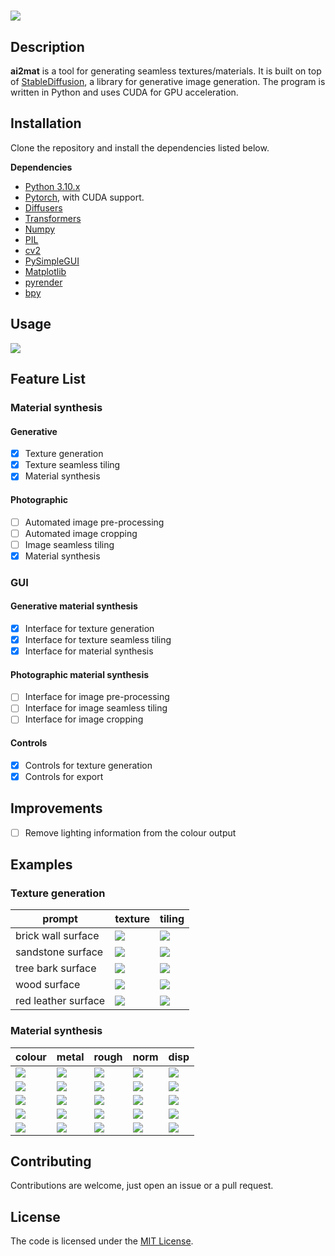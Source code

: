 # ![](./assets/ai2mat_logo.svg)

## Description
**ai2mat** is a tool for generating seamless textures/materials. It is built on top of [StableDiffusion](https://huggingface.co/spaces/stabilityai/stable-diffusion), a library for generative image generation. The program is written in Python and uses CUDA for GPU acceleration.

## Installation
Clone the repository and install the dependencies listed below.

**Dependencies**
- [Python 3.10.x](https://www.python.org/downloads/)
- [Pytorch](https://pytorch.org/get-started/locally/), with CUDA support.
- [Diffusers](https://huggingface.co/docs/diffusers/installation)
- [Transformers](https://huggingface.co/docs/transformers/installation)
- [Numpy](https://numpy.org/install/)
- [PIL](https://pillow.readthedocs.io/en/stable/installation.html)
- [cv2](https://pypi.org/project/opencv-python/)
- [PySimpleGUI](https://github.com/PySimpleGUI/PySimpleGUI)
- [Matplotlib](https://matplotlib.org/stable/users/installing.html)
- [pyrender](https://pyrender.readthedocs.io/en/latest/)
- [bpy](https://docs.blender.org/api/current/info_quickstart.html)

## Usage
![](./assets/ai2mat_usage.gif)

## Feature List
### Material synthesis
#### Generative
- [x] Texture generation
- [x] Texture seamless tiling
- [x] Material synthesis

#### Photographic
- [ ] Automated image pre-processing
- [ ] Automated image cropping
- [ ] Image seamless tiling
- [x] Material synthesis

### GUI
#### Generative material synthesis
- [x] Interface for texture generation
- [x] Interface for texture seamless tiling
- [x] Interface for material synthesis

#### Photographic material synthesis
- [ ] Interface for image pre-processing
- [ ] Interface for image seamless tiling
- [ ] Interface for image cropping

#### Controls
- [x] Controls for texture generation
- [x] Controls for export

## Improvements
- [ ] Remove lighting information from the colour output

## Examples
### Texture generation
| prompt | texture | tiling |
| --- | --- | --- |
| brick wall surface | ![](./assets/brick-wall-surface/brick-wall-surface_color.png) | ![](./assets/tile_preview/brick-wall-surface_tiled.jpg) |
| sandstone surface | ![](./assets/sandstone-surface/sandstone-surface_color.png) | ![](./assets/tile_preview/sandstone-surface_tiled.jpg) |
| tree bark surface | ![](./assets/tree-bark-surface/tree-bark-surface_color.png) | ![](./assets/tile_preview/tree-bark-surface_tiled.jpg) |
| wood surface | ![](./assets/wood-surface/wood-surface_color.png) | ![](./assets/tile_preview/wood-surface_tiled.jpg) |
| red leather surface | ![](./assets/red-leather-surface/red-leather-surface_color.png) | ![](./assets/tile_preview/red-leather-surface_tiled.jpg) |

### Material synthesis
| colour | metal | rough | norm | disp |
| --- | --- | --- | --- | --- |
| ![](./assets/brick-wall-surface/brick-wall-surface_color.png) | ![](./assets/brick-wall-surface/brick-wall-surface_metal.png) | ![](./assets/brick-wall-surface/brick-wall-surface_rough.png) | ![](./assets/brick-wall-surface/brick-wall-surface_norm.png) | ![](./assets/brick-wall-surface/brick-wall-surface_disp.png) |
| ![](./assets/sandstone-surface/sandstone-surface_color.png) | ![](./assets/sandstone-surface/sandstone-surface_metal.png) | ![](./assets/sandstone-surface/sandstone-surface_rough.png) | ![](./assets/sandstone-surface/sandstone-surface_norm.png) | ![](./assets/sandstone-surface/sandstone-surface_disp.png) |
| ![](./assets/tree-bark-surface/tree-bark-surface_color.png) | ![](./assets/tree-bark-surface/tree-bark-surface_metal.png) | ![](./assets/tree-bark-surface/tree-bark-surface_rough.png) | ![](./assets/tree-bark-surface/tree-bark-surface_norm.png) | ![](./assets/tree-bark-surface/tree-bark-surface_disp.png) |
| ![](./assets/wood-surface/wood-surface_color.png) | ![](./assets/wood-surface/wood-surface_metal.png) | ![](./assets/wood-surface/wood-surface_rough.png) | ![](./assets/wood-surface/wood-surface_norm.png) | ![](./assets/wood-surface/wood-surface_disp.png) |
| ![](./assets/red-leather-surface/red-leather-surface_color.png) | ![](./assets/red-leather-surface/red-leather-surface_metal.png) | ![](./assets/red-leather-surface/red-leather-surface_rough.png) | ![](./assets/red-leather-surface/red-leather-surface_norm.png) | ![](./assets/red-leather-surface/red-leather-surface_disp.png) |

## Contributing
Contributions are welcome, just open an issue or a pull request.

## License
The code is licensed under the [MIT License](./LICENSE).
